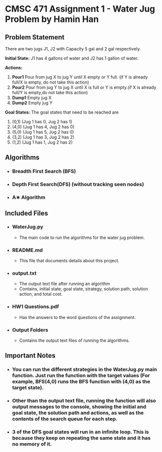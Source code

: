 # CMSC 471 Assignment 1 - Water Jug Problem by Hamin Han

## Problem Statement

There are two jugs J1, J2 with Capacity 5 gal and 2 gal respectively. </br>

**Initial State:** J1 has 4 gallons of water and J2 has 1 gallon of water. </br>

**Actions:**
1. **Pour1** Pour from jug X to jug Y until X empty or Y full. (if Y is already full/X is empty, do not take this action)
2. **Pour2** Pour from jug Y to jug X until X is full or Y is empty.(if X is already full/Y is empty,do not take this action)
3. **Dump1** Empty jug X
4. **Dump2** Empty jug Y

**Goal States:** The goal states that need to be reached are
1. (0,1) (Jug 1 has 0, Jug 2 has 1)
2. (4,0) (Jug 1 has 4, Jug 2 has 0)
3. (5,0) (Jug 1 has 5, Jug 2 has 0)
4. (3,2) (Jug 1 has 3, Jug 2 has 2)
5. (1,2) (Jug 1 has 1, Jug 2 has 2)

## Algorithms
* ### Breadth First Search (BFS)
* ### Depth First Search(DFS) (without tracking seen nodes)
* ### A∗ Algorithm

## Included Files
* ### WaterJug.py
    - The main code to run the algorithms for the water jug problem.
* ### README.md
    - This file that documents details about this project.
* ### output.txt
    - The output text file after running an algorithm
    - Contains, initial state, goal state, strategy, solution path, solution action, and total cost.
* ### HW1 Questions.pdf
    - Has the answers to the word questions of the assignment.
* ### Output Folders
    - Contains the output text files of running the algorithms.

## **Important Notes**
* ### You can run the different strategies in the WaterJug.py main function. Just run the function with the target values (For example, BFS(4,0) runs the BFS function with (4,0) as the target state).
* ### Other than the output text file, running the function will also output messages to the console, showing the initial and goal state, the solution path and actions, as well as the contents of the search queue for each step.
* ### 3 of the DFS goal states will run in an infinite loop. This is because they keep on repeating the same state and it has no memory of it.